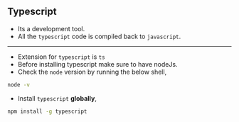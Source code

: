 ## Typescript

- Its a development tool.
- All the `typescript` code is compiled back to `javascript`.

---

- Extension for `typescript` is `ts`
- Before installing typescript make sure to have nodeJs.
- Check the `node` version by running the below shell,

```bash
node -v
```

- Install `typescript` **globally**,

```bash
npm install -g typescript
```
